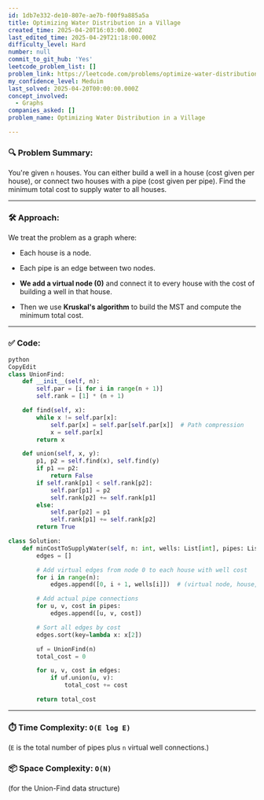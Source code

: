 ```yaml
---
id: 1db7e332-de10-807e-ae7b-f00f9a885a5a
title: Optimizing Water Distribution in a Village
created_time: 2025-04-20T16:03:00.000Z
last_edited_time: 2025-04-29T21:18:00.000Z
difficulty_level: Hard
number: null
commit_to_git_hub: 'Yes'
leetcode_problem_list: []
problem_link: https://leetcode.com/problems/optimize-water-distribution-in-a-village/
my_confidence_level: Meduim
last_solved: 2025-04-20T00:00:00.000Z
concept_involved:
  - Graphs
companies_asked: []
problem_name: Optimizing Water Distribution in a Village

---
```


### 🔍 **Problem Summary:**

You're given `n` houses. You can either build a well in a house (cost given per house), or connect two houses with a pipe (cost given per pipe). Find the minimum total cost to supply water to all houses.

***

### 🛠️ **Approach:**

We treat the problem as a graph where:

*   Each house is a node.

*   Each pipe is an edge between two nodes.

*   **We add a virtual node (0)** and connect it to every house with the cost of building a well in that house.

*   Then we use **Kruskal's algorithm** to build the MST and compute the minimum total cost.

***

### ✅ **Code:**

```python
python
CopyEdit
class UnionFind:
    def __init__(self, n):
        self.par = [i for i in range(n + 1)]
        self.rank = [1] * (n + 1)

    def find(self, x):
        while x != self.par[x]:
            self.par[x] = self.par[self.par[x]]  # Path compression
            x = self.par[x]
        return x

    def union(self, x, y):
        p1, p2 = self.find(x), self.find(y)
        if p1 == p2:
            return False
        if self.rank[p1] < self.rank[p2]:
            self.par[p1] = p2
            self.rank[p2] += self.rank[p1]
        else:
            self.par[p2] = p1
            self.rank[p1] += self.rank[p2]
        return True

class Solution:
    def minCostToSupplyWater(self, n: int, wells: List[int], pipes: List[List[int]]) -> int:
        edges = []

        # Add virtual edges from node 0 to each house with well cost
        for i in range(n):
            edges.append([0, i + 1, wells[i]])  # (virtual node, house, cost)

        # Add actual pipe connections
        for u, v, cost in pipes:
            edges.append([u, v, cost])

        # Sort all edges by cost
        edges.sort(key=lambda x: x[2])

        uf = UnionFind(n)
        total_cost = 0

        for u, v, cost in edges:
            if uf.union(u, v):
                total_cost += cost

        return total_cost


```

***

### ⏱️ **Time Complexity:** `O(E log E)`

(`E` is the total number of pipes plus `n` virtual well connections.)

### 📦 **Space Complexity:** `O(N)`

(for the Union-Find data structure)
